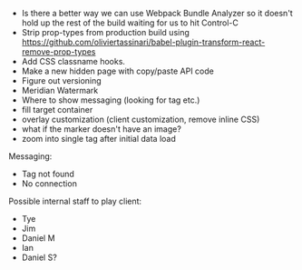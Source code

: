 - Is there a better way we can use Webpack Bundle Analyzer so it doesn't hold up
  the rest of the build waiting for us to hit Control-C
- Strip prop-types from production build using
  <https://github.com/oliviertassinari/babel-plugin-transform-react-remove-prop-types>
- Add CSS classname hooks.
- Make a new hidden page with copy/paste API code
- Figure out versioning
- Meridian Watermark
- Where to show messaging (looking for tag etc.)
- fill target container
- overlay customization (client customization, remove inline CSS)
- what if the marker doesn't have an image?
- zoom into single tag after initial data load

Messaging:

- Tag not found
- No connection

Possible internal staff to play client:

- Tye
- Jim
- Daniel M
- Ian
- Daniel S?
